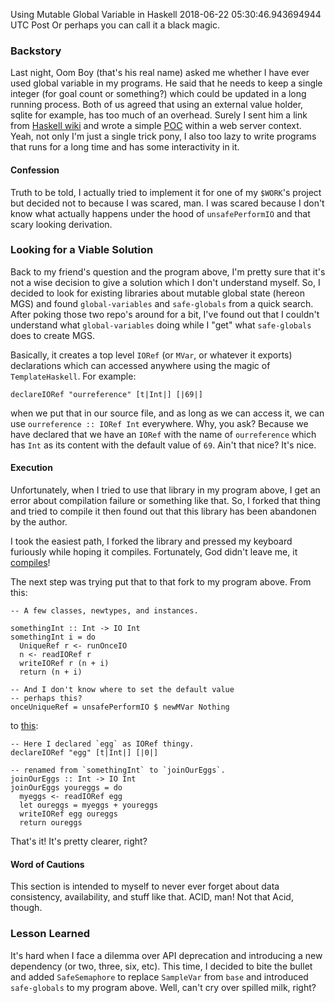 Using Mutable Global Variable in Haskell
2018-06-22 05:30:46.943694944 UTC
Post
Or perhaps you can call it a black magic.

### Backstory
Last night, Oom Boy (that's his real name) asked me whether I have ever used global
variable in my programs.
He said that he needs to keep a single integer (for goal count or something?) 
which could be updated in a long running process.
Both of us agreed that using an external value holder, sqlite for example, has too
much of an overhead.
Surely I sent him a link from [Haskell wiki](https://wiki.haskell.org/Top_level_mutable_state#A_variant:_use_.22deriving.22_clauses)
and wrote a simple [POC](https://gitlab.com/ibnuda/SaltedEgg/tree/2bdf47f73a685f70a19929e1f1cb35e654f0bc2c) within a web server
context.
Yeah, not only I'm just a single trick pony, I also too lazy to write programs
that runs for a long time and has some interactivity in it.

#### Confession
Truth to be told, I actually tried to implement it for one of my `$WORK`'s
project but decided not to because I was scared, man.
I was scared because I don't know what actually happens under the hood
of `unsafePerformIO` and that scary looking derivation.

### Looking for a Viable Solution
Back to my friend's question and the program above, I'm pretty sure that it's not
a wise decision to give a solution which I don't understand myself.
So, I decided to look for existing libraries about mutable global state (hereon MGS)
and found `global-variables` and `safe-globals` from a quick search.
After poking those two repo's around for a bit, I've found out that I couldn't
understand what `global-variables` doing while I "get" what `safe-globals` does
to create MGS.

Basically, it creates a top level `IORef` (or `MVar`, or whatever it exports)
declarations which can accessed anywhere using the magic of `TemplateHaskell`.
For example:
```
declareIORef "ourreference" [t|Int|] [|69|]
```
when we put that in our source file, and as long as we can access it, we can use
`ourreference :: IORef Int` everywhere.
Why, you ask?
Because we have declared that we have an `IORef` with the name of `ourreference`
which has `Int` as its content with the default value of `69`.
Ain't that nice?
It's nice.

#### Execution
Unfortunately, when I tried to use that library in my program above, I get an error
about compilation failure or something like that.
So, I forked that thing and tried to compile it then found out that this library
has been abandonen by the author.

I took the easiest path, I forked the library and pressed my keyboard furiously
while hoping it compiles.
Fortunately, God didn't leave me, it [compiles](https://github.com/ibnuda/safe-globals/commit/1aad152b573aa39a1fc5c2acf1de2f036947f5b3)!

The next step was trying put that to that fork to my program above.
From this:
```
-- A few classes, newtypes, and instances.

somethingInt :: Int -> IO Int
somethingInt i = do
  UniqueRef r <- runOnceIO
  n <- readIORef r
  writeIORef r (n + i)
  return (n + i)

-- And I don't know where to set the default value
-- perhaps this?
onceUniqueRef = unsafePerformIO $ newMVar Nothing
```
to [this](https://gitlab.com/ibnuda/SaltedEgg/commit/70076265165dbb3063daf3983ded1303e5c97f9b):
```
-- Here I declared `egg` as IORef thingy.
declareIORef "egg" [t|Int|] [|0|]

-- renamed from `somethingInt` to `joinOurEggs`.
joinOurEggs :: Int -> IO Int
joinOurEggs youreggs = do
  myeggs <- readIORef egg
  let oureggs = myeggs + youreggs
  writeIORef egg oureggs
  return oureggs
```
That's it!
It's pretty clearer, right?

#### Word of Cautions
This section is intended to myself to never ever forget about data consistency,
availability, and stuff like that.
ACID, man! Not that Acid, though.

### Lesson Learned
It's hard when I face a dilemma over API deprecation and introducing a
new dependency (or two, three, six, etc).
This time, I decided to bite the bullet and added `SafeSemaphore` to replace
`SampleVar` from `base` and introduced `safe-globals` to my program above.
Well, can't cry over spilled milk, right?
